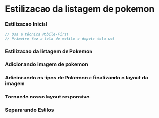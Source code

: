 # Estilizacao da listagem de pokemon
### Estilizacao Inicial
```javascript
// Usa a técnica Mobile-First
// Primeiro faz a tela de mobile e depois tela web
```


### Estilizacao da listagem de Pokemon


### Adicionando imagem de pokemon


### Adicionando os tipos de Pokemon e finalizando o layout da imagem


### Tornando nosso layout responsivo


### Separarando Estilos